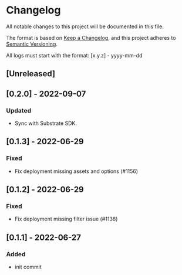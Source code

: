 # Changelog
All notable changes to this project will be documented in this file.

The format is based on [Keep a Changelog](https://keepachangelog.com/en/1.0.0/),
and this project adheres to [Semantic Versioning](https://semver.org/spec/v2.0.0.html).

All logs must start with the format: [x.y.z] - yyyy-mm-dd

## [Unreleased]

## [0.2.0] - 2022-09-07

### Updated
- Sync with Substrate SDK.

## [0.1.3] - 2022-06-29
### Fixed
- Fix deployment missing assets and options (#1156)

## [0.1.2] - 2022-06-29
### Fixed
- Fix deployment missing filter issue (#1138)

## [0.1.1] - 2022-06-27
### Added
- init commit
